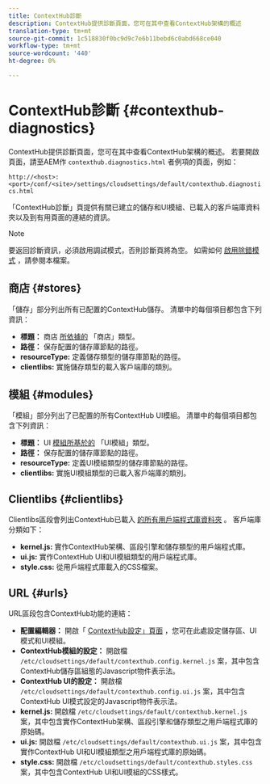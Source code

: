 ```yaml
---
title: ContextHub診斷
description: ContextHub提供診斷頁面，您可在其中查看ContextHub架構的概述
translation-type: tm+mt
source-git-commit: 1c518830f0bc9d9c7e6b11bebd6c0abd668ce040
workflow-type: tm+mt
source-wordcount: '440'
ht-degree: 0%

---
```



# ContextHub診斷 {#contexthub-diagnostics}

ContextHub提供診斷頁面，您可在其中查看ContextHub架構的概述。 若要開啟頁面，請至AEM作 `contexthub.diagnostics.html` 者例項的頁面，例如：

`http://<host>:<port>/conf/<site>/settings/cloudsettings/default/contexthub.diagnostics.html`

「ContextHub診斷」頁提供有關已建立的儲存和UI模組、已載入的客戶端庫資料夾以及到有用頁面的連結的資訊。

>[!NOTE]
>
>要返回診斷資訊，必須啟用調試模式，否則診斷頁將為空。 如需如何 [啟用除錯模式](configuring-contexthub.md#debugging-contexthub) ，請參閱本檔案。

## 商店 {#stores}

「儲存」部分列出所有已配置的ContextHub儲存。 清單中的每個項目都包含下列資訊：

* **標題：** 商店 [所依據的](sample-stores.md) 「商店」類型。
* **路徑：** 保存配置的儲存庫節點的路徑。
* **resourceType:** 定義儲存類型的儲存庫節點的路徑。
* **clientlibs:** 實施儲存類型的載入客戶端庫的類別。

## 模組 {#modules}

「模組」部分列出了已配置的所有ContextHub UI模組。 清單中的每個項目都包含下列資訊：

* **標題：** UI [模組所基於的](sample-modules.md) 「UI模組」類型。
* **路徑：** 保存配置的儲存庫節點的路徑。
* **resourceType:** 定義UI模組類型的儲存庫節點的路徑。
* **clientlibs:** 實施UI模組類型的已載入客戶端庫的類別。

## Clientlibs {#clientlibs}

Clientlibs區段會列出ContextHub已載入 [的所有用戶端程式庫資料夾](/help/implementing/developing/introduction/clientlibs.md) 。 客戶端庫分類如下：

* **kernel.js:** 實作ContextHub架構、區段引擎和儲存類型的用戶端程式庫。
* **ui.js:** 實作ContextHub UI和UI模組類型的用戶端程式庫。
* **style.css:** 從用戶端程式庫載入的CSS檔案。

## URL {#urls}

URL區段包含ContextHub功能的連結：

* **配置編輯器：** 開啟「 [ContextHub設定」頁面](configuring-contexthub.md) ，您可在此處設定儲存區、UI模式和UI模組。
* **ContextHub模組的設定：** 開啟檔 `/etc/cloudsettings/default/contexthub.config.kernel.js` 案，其中包含ContextHub儲存區組態的Javascript物件表示法。
* **ContextHub UI的設定：** 開啟檔 `/etc/cloudsettings/default/contexthub.config.ui.js` 案，其中包含ContextHub UI模式設定的Javascript物件表示法。
* **kernel.js:** 開啟檔 `/etc/cloudsettings/default/contexthub.kernel.js` 案，其中包含實作ContextHub架構、區段引擎和儲存類型之用戶端程式庫的原始碼。
* **ui.js:** 開啟檔 `/etc/cloudsettings/default/contexthub.ui.js` 案，其中包含實作ContextHub UI和UI模組類型之用戶端程式庫的原始碼。
* **style.css:** 開啟檔 `/etc/cloudsettings/default/contexthub.styles.css` 案，其中包含ContextHub UI和UI模組的CSS樣式。
